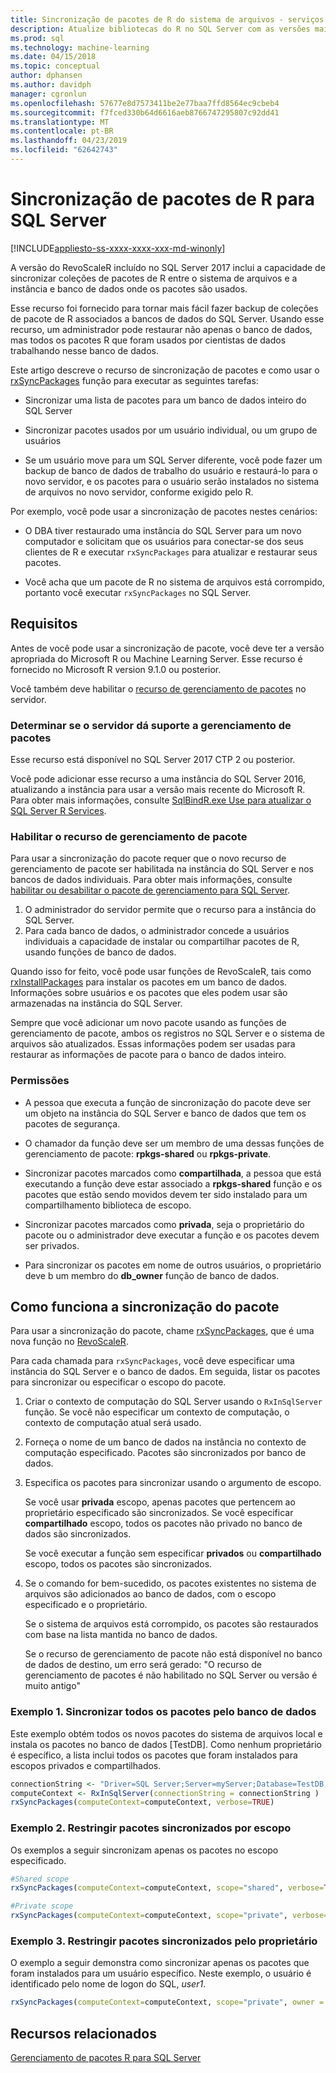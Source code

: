 ```yaml
---
title: Sincronização de pacotes de R do sistema de arquivos - serviços do SQL Server Machine Learning
description: Atualize bibliotecas do R no SQL Server com as versões mais recentes instaladas no sistema de arquivos.
ms.prod: sql
ms.technology: machine-learning
ms.date: 04/15/2018
ms.topic: conceptual
author: dphansen
ms.author: davidph
manager: cgronlun
ms.openlocfilehash: 57677e8d7573411be2e77baa7ffd8564ec9cbeb4
ms.sourcegitcommit: f7fced330b64d6616aeb8766747295807c92dd41
ms.translationtype: MT
ms.contentlocale: pt-BR
ms.lasthandoff: 04/23/2019
ms.locfileid: "62642743"
---
```

# <a name="r-package-synchronization-for-sql-server"></a>Sincronização de pacotes de R para SQL Server
[!INCLUDE[appliesto-ss-xxxx-xxxx-xxx-md-winonly](../../includes/appliesto-ss-xxxx-xxxx-xxx-md-winonly.md)]

A versão do RevoScaleR incluído no SQL Server 2017 inclui a capacidade de sincronizar coleções de pacotes de R entre o sistema de arquivos e a instância e banco de dados onde os pacotes são usados.

Esse recurso foi fornecido para tornar mais fácil fazer backup de coleções de pacote de R associados a bancos de dados do SQL Server. Usando esse recurso, um administrador pode restaurar não apenas o banco de dados, mas todos os pacotes R que foram usados por cientistas de dados trabalhando nesse banco de dados.

Este artigo descreve o recurso de sincronização de pacotes e como usar o [rxSyncPackages](https://docs.microsoft.com/machine-learning-server/r-reference/revoscaler/rxsyncpackages) função para executar as seguintes tarefas:

+ Sincronizar uma lista de pacotes para um banco de dados inteiro do SQL Server

+ Sincronizar pacotes usados por um usuário individual, ou um grupo de usuários

+ Se um usuário move para um SQL Server diferente, você pode fazer um backup de banco de dados de trabalho do usuário e restaurá-lo para o novo servidor, e os pacotes para o usuário serão instalados no sistema de arquivos no novo servidor, conforme exigido pelo R.

Por exemplo, você pode usar a sincronização de pacotes nestes cenários:

+ O DBA tiver restaurado uma instância do SQL Server para um novo computador e solicitam que os usuários para conectar-se dos seus clientes de R e executar `rxSyncPackages` para atualizar e restaurar seus pacotes.

+ Você acha que um pacote de R no sistema de arquivos está corrompido, portanto você executar `rxSyncPackages` no SQL Server.

## <a name="requirements"></a>Requisitos

Antes de você pode usar a sincronização de pacote, você deve ter a versão apropriada do Microsoft R ou Machine Learning Server. Esse recurso é fornecido no Microsoft R version 9.1.0 ou posterior. 

Você também deve habilitar o [recurso de gerenciamento de pacotes](r-package-how-to-enable-or-disable.md) no servidor.

### <a name="determine-whether-your-server-supports-package-management"></a>Determinar se o servidor dá suporte a gerenciamento de pacotes

Esse recurso está disponível no SQL Server 2017 CTP 2 ou posterior.

Você pode adicionar esse recurso a uma instância do SQL Server 2016, atualizando a instância para usar a versão mais recente do Microsoft R. Para obter mais informações, consulte [SqlBindR.exe Use para atualizar o SQL Server R Services](use-sqlbindr-exe-to-upgrade-an-instance-of-sql-server.md).

### <a name="enable-the-package-management-feature"></a>Habilitar o recurso de gerenciamento de pacote

Para usar a sincronização do pacote requer que o novo recurso de gerenciamento de pacote ser habilitada na instância do SQL Server e nos bancos de dados individuais. Para obter mais informações, consulte [habilitar ou desabilitar o pacote de gerenciamento para SQL Server](r-package-how-to-enable-or-disable.md).

1. O administrador do servidor permite que o recurso para a instância do SQL Server.
2. Para cada banco de dados, o administrador concede a usuários individuais a capacidade de instalar ou compartilhar pacotes de R, usando funções de banco de dados.

Quando isso for feito, você pode usar funções de RevoScaleR, tais como [rxInstallPackages](https://docs.microsoft.com/machine-learning-server/r-reference/revoscaler/rxinstallpackages) para instalar os pacotes em um banco de dados.  Informações sobre usuários e os pacotes que eles podem usar são armazenadas na instância do SQL Server. 

Sempre que você adicionar um novo pacote usando as funções de gerenciamento de pacote, ambos os registros no SQL Server e o sistema de arquivos são atualizados. Essas informações podem ser usadas para restaurar as informações de pacote para o banco de dados inteiro.

### <a name="permissions"></a>Permissões

+ A pessoa que executa a função de sincronização do pacote deve ser um objeto na instância do SQL Server e banco de dados que tem os pacotes de segurança.

+ O chamador da função deve ser um membro de uma dessas funções de gerenciamento de pacote: **rpkgs-shared** ou **rpkgs-private**.

+ Sincronizar pacotes marcados como **compartilhada**, a pessoa que está executando a função deve estar associado a **rpkgs-shared** função e os pacotes que estão sendo movidos devem ter sido instalado para um compartilhamento biblioteca de escopo.

+ Sincronizar pacotes marcados como **privada**, seja o proprietário do pacote ou o administrador deve executar a função e os pacotes devem ser privados.

+ Para sincronizar os pacotes em nome de outros usuários, o proprietário deve b um membro do **db_owner** função de banco de dados.

## <a name="how-package-synchronization-works"></a>Como funciona a sincronização do pacote

Para usar a sincronização do pacote, chame [rxSyncPackages](https://docs.microsoft.com/r-server/r-reference/revoscaler/rxsyncpackages), que é uma nova função no [RevoScaleR](https://docs.microsoft.com/machine-learning-server/r-reference/revoscaler/revoscaler). 

Para cada chamada para `rxSyncPackages`, você deve especificar uma instância do SQL Server e o banco de dados. Em seguida, listar os pacotes para sincronizar ou especificar o escopo do pacote.

1. Criar o contexto de computação do SQL Server usando o `RxInSqlServer` função. Se você não especificar um contexto de computação, o contexto de computação atual será usado.

2. Forneça o nome de um banco de dados na instância no contexto de computação especificado. Pacotes são sincronizados por banco de dados.

3. Especifica os pacotes para sincronizar usando o argumento de escopo.

    Se você usar **privada** escopo, apenas pacotes que pertencem ao proprietário especificado são sincronizados. Se você especificar **compartilhado** escopo, todos os pacotes não privado no banco de dados são sincronizados. 
    
    Se você executar a função sem especificar **privados** ou **compartilhado** escopo, todos os pacotes são sincronizados.

4. Se o comando for bem-sucedido, os pacotes existentes no sistema de arquivos são adicionados ao banco de dados, com o escopo especificado e o proprietário.

    Se o sistema de arquivos está corrompido, os pacotes são restaurados com base na lista mantida no banco de dados.

    Se o recurso de gerenciamento de pacote não está disponível no banco de dados de destino, um erro será gerado: "O recurso de gerenciamento de pacotes é não habilitado no SQL Server ou versão é muito antigo"

### <a name="example-1-synchronize-all-package-by-database"></a>Exemplo 1. Sincronizar todos os pacotes pelo banco de dados

Este exemplo obtém todos os novos pacotes do sistema de arquivos local e instala os pacotes no banco de dados [TestDB]. Como nenhum proprietário é específico, a lista inclui todos os pacotes que foram instalados para escopos privados e compartilhados.

```R
connectionString <- "Driver=SQL Server;Server=myServer;Database=TestDB;Trusted_Connection=True;"
computeContext <- RxInSqlServer(connectionString = connectionString )
rxSyncPackages(computeContext=computeContext, verbose=TRUE)
```

### <a name="example-2-restrict-synchronized-packages-by-scope"></a>Exemplo 2. Restringir pacotes sincronizados por escopo

Os exemplos a seguir sincronizam apenas os pacotes no escopo especificado.

```R
#Shared scope
rxSyncPackages(computeContext=computeContext, scope="shared", verbose=TRUE)

#Private scope
rxSyncPackages(computeContext=computeContext, scope="private", verbose=TRUE)
```

### <a name="example-3-restrict-synchronized-packages-by-owner"></a>Exemplo 3. Restringir pacotes sincronizados pelo proprietário

O exemplo a seguir demonstra como sincronizar apenas os pacotes que foram instalados para um usuário específico. Neste exemplo, o usuário é identificado pelo nome de logon do SQL, *user1*.

```R
rxSyncPackages(computeContext=computeContext, scope="private", owner = "user1", verbose=TRUE))
```

## <a name="related-resources"></a>Recursos relacionados

[Gerenciamento de pacotes R para SQL Server](install-additional-r-packages-on-sql-server.md)

